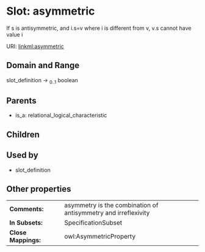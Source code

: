 
# Slot: asymmetric


If s is antisymmetric, and i.s=v where i is different from v, v.s cannot have value i

URI: [linkml:asymmetric](https://w3id.org/linkml/asymmetric)


## Domain and Range

slot_definition &#8594;  <sub>0..1</sub> boolean

## Parents

 *  is_a: relational_logical_characteristic

## Children


## Used by

 * slot_definition

## Other properties

|  |  |  |
| --- | --- | --- |
| **Comments:** | | asymmetry is the combination of antisymmetry and irreflexivity |
| **In Subsets:** | | SpecificationSubset |
| **Close Mappings:** | | owl:AsymmetricProperty |

